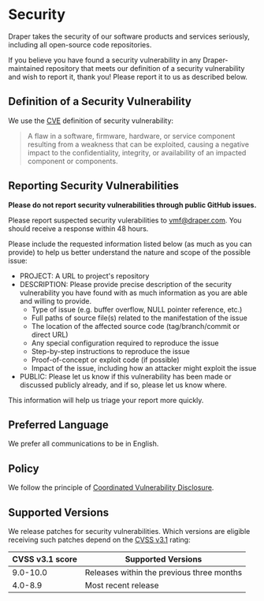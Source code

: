 
# Security

Draper takes the security of our software products and services seriously, including all open-source code repositories.

If you believe you have found a security vulnerability in any Draper-maintained repository that meets our definition of a security vulnerability and wish to report it, thank you! Please report it to us as described below.

## Definition of a Security Vulnerability

We use the [CVE](https://www.cve.org/ResourcesSupport/Glossary "CVE Glossary") definition of security vulnerability:

> A flaw in a software, firmware, hardware, or service component resulting from a weakness that can be exploited, causing a negative impact to the confidentiality, integrity, or availability of an impacted component or components.

## Reporting Security Vulnerabilities

**Please do not report security vulnerabilities through public GitHub issues.**

Please report suspected security vulerabilities to [vmf@draper.com](mailto:vmf@draper.com "Email vmf@draper.com"). You should receive a response within 48 hours.

Please include the requested information listed below (as much as you can provide) to help us better understand the nature and scope of the possible issue:

  * PROJECT: A URL to project's repository
  * DESCRIPTION: Please provide precise description of the security vulnerability you have found with as much information as you are able and willing to provide.
    * Type of issue (e.g. buffer overflow, NULL pointer reference, etc.)
    * Full paths of source file(s) related to the manifestation of the issue
    * The location of the affected source code (tag/branch/commit or direct URL)
    * Any special configuration required to reproduce the issue
    * Step-by-step instructions to reproduce the issue
    * Proof-of-concept or exploit code (if possible)
    * Impact of the issue, including how an attacker might exploit the issue
  * PUBLIC: Please let us know if this vulnerability has been made or discussed publicly already, and if so, please let us know where.

This information will help us triage your report more quickly.

## Preferred Language

We prefer all communications to be in English.

## Policy

We follow the principle of [Coordinated Vulnerability Disclosure](https://resources.sei.cmu.edu/asset_files/SpecialReport/2017_003_001_503340.pdf "CERT Guide to Coordinated Vulnerability Disclosure").

## Supported Versions

We release patches for security vulnerabilities. Which versions are eligible receiving such patches depend on the [CVSS v3.1](https://www.first.org/cvss/calculator/3.1 "CVSS 3.1 Calculator") rating:

| CVSS v3.1 score | Supported Versions                        |
| --------------- | ----------------------------------------- |
| 9.0-10.0        | Releases within the previous three months |
| 4.0-8.9         | Most recent release                       |

